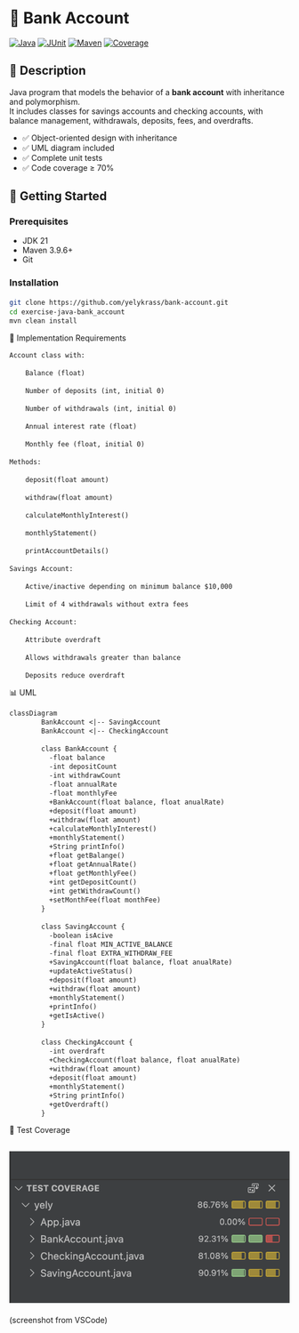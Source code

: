 # 🏦 Bank Account

[![Java](https://img.shields.io/badge/Java-21-blue?logo=openjdk)](https://www.oracle.com/java/)
[![JUnit](https://img.shields.io/badge/JUnit-5-green?logo=junit5)](https://junit.org/junit5/)
[![Maven](https://img.shields.io/badge/Maven-3.9.6-red?logo=apachemaven)](https://maven.apache.org/)
[![Coverage](https://img.shields.io/badge/Coverage-93%25-brightgreen?logo=codecov)](#)

## 📌 Description

Java program that models the behavior of a **bank account** with inheritance and polymorphism.  
It includes classes for savings accounts and checking accounts, with balance management, withdrawals, deposits, fees, and overdrafts.

- ✅ Object-oriented design with inheritance
- ✅ UML diagram included
- ✅ Complete unit tests
- ✅ Code coverage ≥ 70%

## 🚀 Getting Started

### Prerequisites

- JDK 21
- Maven 3.9.6+
- Git

### Installation

```bash
git clone https://github.com/yelykrass/bank-account.git
cd exercise-java-bank_account
mvn clean install
```

📝 Implementation Requirements

    Account class with:

        Balance (float)

        Number of deposits (int, initial 0)

        Number of withdrawals (int, initial 0)

        Annual interest rate (float)

        Monthly fee (float, initial 0)

    Methods:

        deposit(float amount)

        withdraw(float amount)

        calculateMonthlyInterest()

        monthlyStatement()

        printAccountDetails()

    Savings Account:

        Active/inactive depending on minimum balance $10,000

        Limit of 4 withdrawals without extra fees

    Checking Account:

        Attribute overdraft

        Allows withdrawals greater than balance

        Deposits reduce overdraft

📊 UML

```mermaid
classDiagram
        BankAccount <|-- SavingAccount
        BankAccount <|-- CheckingAccount

        class BankAccount {
          -float balance
          -int depositCount
          -int withdrawCount
          -float annualRate
          -float monthlyFee
          +BankAccount(float balance, float anualRate)
          +deposit(float amount)
          +withdraw(float amount)
          +calculateMonthlyInterest()
          +monthlyStatement()
          +String printInfo()
          +float getBalange()
          +float getAnnualRate()
          +float getMonthlyFee()
          +int getDepositCount()
          +int getWithdrawCount()
          +setMonthFee(float monthFee)
        }

        class SavingAccount {
          -boolean isAcive
          -final float MIN_ACTIVE_BALANCE
          -final float EXTRA_WITHDRAW_FEE
          +SavingAccount(float balance, float anualRate)
          +updateActiveStatus()
          +deposit(float amount)
          +withdraw(float amount)
          +monthlyStatement()
          +printInfo()
          +getIsActive()
        }

        class CheckingAccount {
          -int overdraft
          +CheckingAccount(float balance, float anualRate)
          +withdraw(float amount)
          +deposit(float amount)
          +monthlyStatement()
          +String printInfo()
          +getOverdraft()
        }

```

📸 Test Coverage

## ![Test coverage](./assets/test-coverage.png)

(screenshot from VSCode)
